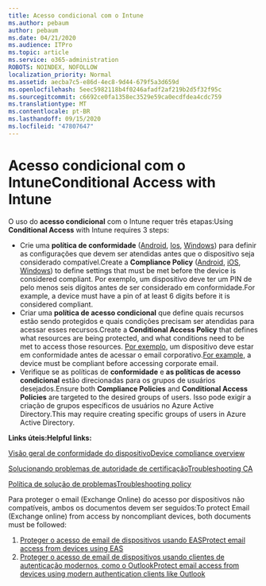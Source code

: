 ```yaml
---
title: Acesso condicional com o Intune
ms.author: pebaum
author: pebaum
ms.date: 04/21/2020
ms.audience: ITPro
ms.topic: article
ms.service: o365-administration
ROBOTS: NOINDEX, NOFOLLOW
localization_priority: Normal
ms.assetid: aecba7c5-e86d-4ec8-9d44-679f5a3d659d
ms.openlocfilehash: 5eec5982118b4f0246afadf2af219b2d5f32f95c
ms.sourcegitcommit: c6692ce0fa1358ec3529e59ca0ecdfdea4cdc759
ms.translationtype: MT
ms.contentlocale: pt-BR
ms.lasthandoff: 09/15/2020
ms.locfileid: "47807647"
---
```

# <a name="conditional-access-with-intune"></a><span data-ttu-id="37a2a-102">Acesso condicional com o Intune</span><span class="sxs-lookup"><span data-stu-id="37a2a-102">Conditional Access with Intune</span></span>

<span data-ttu-id="37a2a-103">O uso do  **acesso condicional**  com o Intune requer três etapas:</span><span class="sxs-lookup"><span data-stu-id="37a2a-103">Using  **Conditional Access**  with Intune requires 3 steps:</span></span>

- <span data-ttu-id="37a2a-104">Crie uma  **política de conformidade**  ([Android](https://docs.microsoft.com/intune/compliance-policy-create-android),  [Ios](https://docs.microsoft.com/intune/compliance-policy-create-ios),  [Windows](https://docs.microsoft.com//intune/compliance-policy-create-windows)) para definir as configurações que devem ser atendidas antes que o dispositivo seja considerado compatível.</span><span class="sxs-lookup"><span data-stu-id="37a2a-104">Create a  **Compliance Policy**  ([Android](https://docs.microsoft.com/intune/compliance-policy-create-android),  [iOS](https://docs.microsoft.com/intune/compliance-policy-create-ios),  [Windows](https://docs.microsoft.com//intune/compliance-policy-create-windows)) to define settings that must be met before the device is considered compliant.</span></span> <span data-ttu-id="37a2a-105">Por exemplo, um dispositivo deve ter um PIN de pelo menos seis dígitos antes de ser considerado em conformidade.</span><span class="sxs-lookup"><span data-stu-id="37a2a-105">For example, a device must have a pin of at least 6 digits before it is considered compliant.</span></span>
- <span data-ttu-id="37a2a-106">Criar uma **política de acesso condicional**  que define quais recursos estão sendo protegidos e quais condições precisam ser atendidas para acessar esses recursos.</span><span class="sxs-lookup"><span data-stu-id="37a2a-106">Create a **Conditional Access Policy**  that defines what resources are being protected, and what conditions need to be met to access those resources.</span></span>  <span data-ttu-id="37a2a-107">[Por exemplo,](https://docs.microsoft.com/intune/tutorial-protect-email-on-unmanaged-devices#create-conditional-access-policies)  um dispositivo deve estar em conformidade antes de acessar o email corporativo.</span><span class="sxs-lookup"><span data-stu-id="37a2a-107">[For example,](https://docs.microsoft.com/intune/tutorial-protect-email-on-unmanaged-devices#create-conditional-access-policies)  a device must be compliant before accessing corporate email.</span></span>
- <span data-ttu-id="37a2a-108">Verifique se as políticas de **conformidade**  e  **as políticas de acesso condicional**  estão direcionadas para os grupos de usuários desejados.</span><span class="sxs-lookup"><span data-stu-id="37a2a-108">Ensure both **Compliance Policies**  and  **Conditional Access Policies**  are targeted to the desired groups of users.</span></span> <span data-ttu-id="37a2a-109">Isso pode exigir a criação de grupos específicos de usuários no Azure Active Directory.</span><span class="sxs-lookup"><span data-stu-id="37a2a-109">This may require creating specific groups of users in Azure Active Directory.</span></span>

<span data-ttu-id="37a2a-110">**Links úteis:**</span><span class="sxs-lookup"><span data-stu-id="37a2a-110">**Helpful links:**</span></span>

[<span data-ttu-id="37a2a-111">Visão geral de conformidade do dispositivo</span><span class="sxs-lookup"><span data-stu-id="37a2a-111">Device compliance overview</span></span>](https://docs.microsoft.com/intune/device-compliance-get-started)

[<span data-ttu-id="37a2a-112">Solucionando problemas de autoridade de certificação</span><span class="sxs-lookup"><span data-stu-id="37a2a-112">Troubleshooting CA</span></span>](https://docs.microsoft.com/intune/troubleshoot-conditional-access)

[<span data-ttu-id="37a2a-113">Política de solução de problemas</span><span class="sxs-lookup"><span data-stu-id="37a2a-113">Troubleshooting policy</span></span>](https://docs.microsoft.com/intune/troubleshoot-policies-in-microsoft-intune)

<span data-ttu-id="37a2a-114">Para proteger o email (Exchange Online) do acesso por dispositivos não compatíveis, ambos os documentos devem ser seguidos:</span><span class="sxs-lookup"><span data-stu-id="37a2a-114">To protect Email (Exchange online) from access by noncompliant devices, both documents must be followed:</span></span>

1. [<span data-ttu-id="37a2a-115">Proteger o acesso de email de dispositivos usando EAS</span><span class="sxs-lookup"><span data-stu-id="37a2a-115">Protect email access from devices using EAS</span></span>](https://docs.microsoft.com/intune/tutorial-protect-email-on-unmanaged-devices)
2. [<span data-ttu-id="37a2a-116">Proteger o acesso de email de dispositivos usando clientes de autenticação modernos, como o Outlook</span><span class="sxs-lookup"><span data-stu-id="37a2a-116">Protect email access from devices using modern authentication clients like Outlook</span></span>](https://docs.microsoft.com/intune/tutorial-protect-email-on-enrolled-devices)